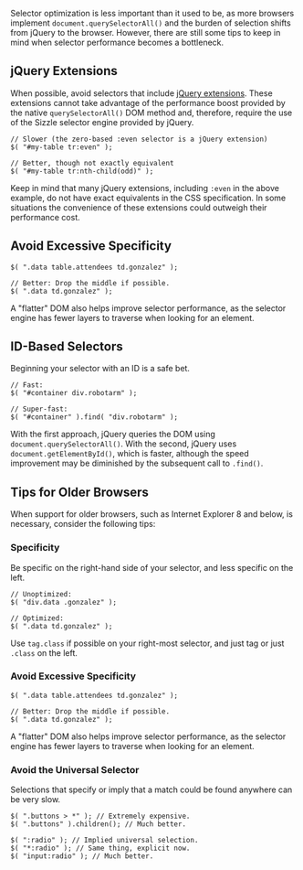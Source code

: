 <script>{
	"title": "Optimize Selectors",
	"level": "intermediate",
	"source": "http://jqfundamentals.com/legacy",
	"attribution": [ "jQuery Fundamentals" ]
}</script>

Selector optimization is less important than it used to be, as more browsers implement `document.querySelectorAll()` and the burden of selection shifts from jQuery to the browser. However, there are still some tips to keep in mind when selector performance becomes a bottleneck.

## jQuery Extensions

When possible, avoid selectors that include	[jQuery extensions](https://api.jquery.com/category/selectors/jquery-selector-extensions/). These extensions cannot take advantage of the performance boost provided by the native `querySelectorAll()` DOM method and, therefore, require the use of the Sizzle selector engine provided by jQuery.

```
// Slower (the zero-based :even selector is a jQuery extension)
$( "#my-table tr:even" );

// Better, though not exactly equivalent
$( "#my-table tr:nth-child(odd)" );
```

Keep in mind that many jQuery extensions, including `:even` in the above example, do not have exact equivalents in the CSS specification. In some situations the convenience of these extensions could outweigh their performance cost.

## Avoid Excessive Specificity

```
$( ".data table.attendees td.gonzalez" );

// Better: Drop the middle if possible.
$( ".data td.gonzalez" );
```

A "flatter" DOM also helps improve selector performance, as the selector engine has fewer layers to traverse when looking for an element.

## ID-Based Selectors

Beginning your selector with an ID is a safe bet.

```
// Fast:
$( "#container div.robotarm" );

// Super-fast:
$( "#container" ).find( "div.robotarm" );
```

With the first approach, jQuery queries the DOM using `document.querySelectorAll()`. With the second, jQuery uses `document.getElementById()`, which is faster, although the speed improvement may be diminished by the subsequent call to `.find()`.

## Tips for Older Browsers

When support for older browsers, such as Internet Explorer 8 and below, is necessary, consider the following tips:

### Specificity
Be specific on the right-hand side of your selector, and less specific on the left.

```
// Unoptimized:
$( "div.data .gonzalez" );

// Optimized:
$( ".data td.gonzalez" );
```

Use `tag.class` if possible on your right-most selector, and just tag or just `.class` on the left.

### Avoid Excessive Specificity

```
$( ".data table.attendees td.gonzalez" );

// Better: Drop the middle if possible.
$( ".data td.gonzalez" );
```

A "flatter" DOM also helps improve selector performance, as the selector engine has fewer layers to traverse when looking for an element.

### Avoid the Universal Selector

Selections that specify or imply that a match could be found anywhere can be very slow.

```
$( ".buttons > *" ); // Extremely expensive.
$( ".buttons" ).children(); // Much better.

$( ":radio" ); // Implied universal selection.
$( "*:radio" ); // Same thing, explicit now.
$( "input:radio" ); // Much better.
```
